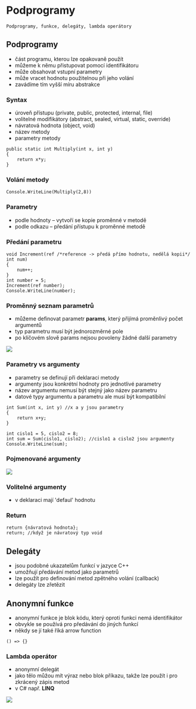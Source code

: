 # Podprogramy

`Podprogramy, funkce, delegáty, lambda operátory`

## Podprogramy

- část programu, kterou lze opakovaně použít
- můžeme k němu přistupovat pomocí identifikátoru
- může obsahovat vstupní parametry
- může vracet hodnotu použitelnou při jeho volání
- zavádíme tím vyšší míru abstrakce

### Syntax

- úroveň přístupu (private, public, protected, internal, file)
- volitelné modifikátory (abstract, sealed, virtual, static, override)
- návratová hodnota (object, void)
- název metody
- parametry metody

```CSharp
public static int Multiply(int x, int y)
{
    return x*y;
}
```

### Volání metody

```CSharp
Console.WriteLine(Multiply(2,8))
```

### Parametry

- podle hodnoty – vytvoří se kopie proměnné v metodě
- podle odkazu – předání přístupu k proměnné metodě

### Předání parametru

```CSharp
void Increment(ref /*reference -> předá přímo hodnotu, nedělá kopii*/ int num)
{
    num++;
}
int number = 5;
Increment(ref number);
Console.WriteLine(number);
```

### Proměnný seznam parametrů

- můžeme definovat parametr **params**, který přijímá proměnlivý počet argumentů
- typ parametru musí být jednorozměrné pole
- po klíčovém slově params nejsou povoleny žádné další parametry

<image src="./images/params.png">

### Parametry vs argumenty

- parametry se definují při deklaraci metody
- argumenty jsou konkrétní hodnoty pro jednotlivé parametry
- název argumentu nemusí být stejný jako název parametru
- datové typy argumentu a parametru ale musí být kompatibilní

```CSharp
int Sum(int x, int y) //x a y jsou parametry
{
    return x+y;
}

int cislo1 = 5, cislo2 = 8;
int sum = Sum(cislo1, cislo2); //cislo1 a cislo2 jsou argumenty
Console.WriteLine(sum);
```

### Pojmenované argumenty

<image src="./images/named.png">

### Volitelné argumenty

- v deklaraci mají 'defaul' hodnotu

### Return

```CSharp
return {návratová hodnota};
return; //když je návratový typ void
```

## Delegáty

- jsou podobné ukazatelům funkcí v jazyce C++
- umožňují předávání metod jako parametrů
- lze použít pro definování metod zpětného volání (callback)
- delegáty lze zřetězit

## Anonymní funkce

- anonymní funkce je blok kódu, který oproti funkci nemá identifikátor
- obvykle se používá pro předávání do jiných funkcí
- někdy se jí také říká arrow function

```
() => {}
```

### Lambda operátor

- anonymní delegát
- jako tělo můžou mít výraz nebo blok příkazu, takže lze použít i pro zkrácený zápis metod
- v C# např. **LINQ**

<image src="./images/linq.png">

